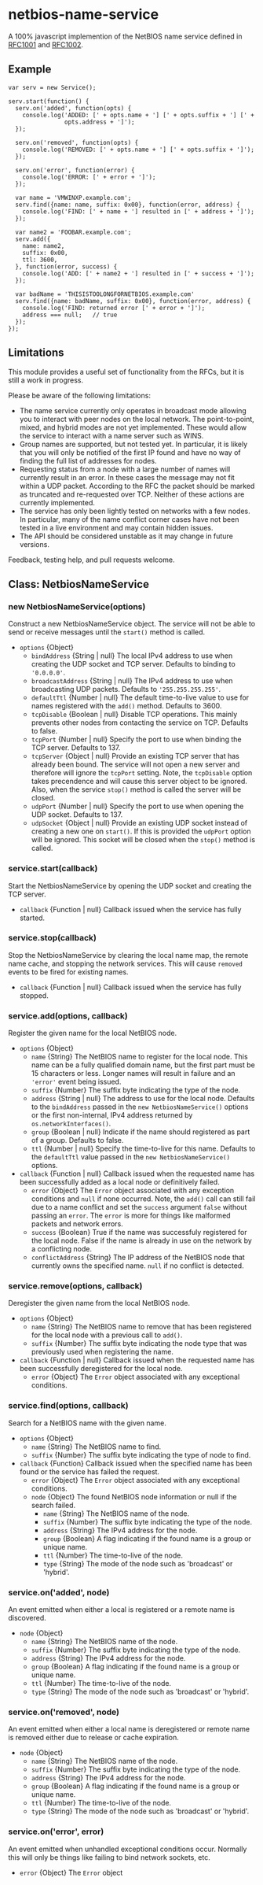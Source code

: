 # netbios-name-service

A 100% javascript implemention of the NetBIOS name service defined in
[RFC1001][] and [RFC1002][].

## Example

    var serv = new Service();

    serv.start(function() {
      serv.on('added', function(opts) {
        console.log('ADDED: [' + opts.name + '] [' + opts.suffix + '] [' +
                    opts.address + ']');
      });

      serv.on('removed', function(opts) {
        console.log('REMOVED: [' + opts.name + '] [' + opts.suffix + ']');
      });

      serv.on('error', function(error) {
        console.log('ERROR: [' + error + ']');
      });

      var name = 'VMWINXP.example.com';
      serv.find({name: name, suffix: 0x00}, function(error, address) {
        console.log('FIND: [' + name + '] resulted in [' + address + ']');
      });

      var name2 = 'FOOBAR.example.com';
      serv.add({
        name: name2,
        suffix: 0x00,
        ttl: 3600,
      }, function(error, success) {
        console.log('ADD: [' + name2 + '] resulted in [' + success + ']');
      });

      var badName = 'THISISTOOLONGFORNETBIOS.example.com'
      serv.find({name: badName, suffix: 0x00}, function(error, address) {
        console.log('FIND: returned error [' + error + ']');
        address === null;   // true
      });
    });

## Limitations

This module provides a useful set of functionality from the RFCs, but it is
still a work in progress.

Please be aware of the following limitations:

* The name service currently only operates in broadcast mode allowing you
  to interact with peer nodes on the local network.  The point-to-point,
  mixed, and hybrid modes are not yet implemented.  These would allow the
  service to interact with a name server such as WINS.
* Group names are supported, but not tested yet.  In particular, it is
  likely that you will only be notified of the first IP found and have no
  way of finding the full list of addresses for nodes.
* Requesting status from a node with a large number of names will currently
  result in an error.  In these cases the message may not fit within a UDP
  packet.  According to the RFC the packet should be marked as truncated and
  re-requested over TCP.  Neither of these actions are currently implemented.
* The service has only been lightly tested on networks with a few nodes.  In
  particular, many of the name conflict corner cases have not been tested in a
  live environment and may contain hidden issues.
* The API should be considered unstable as it may change in future versions.

Feedback, testing help, and pull requests welcome.

## Class: NetbiosNameService

### new NetbiosNameService(options)

Construct a new NetbiosNameService object.  The service will not be able to
send or receive messages until the `start()` method is called.

* `options` {Object}
  * `bindAddress` {String | null} The local IPv4 address to use when creating
    the UDP socket and TCP server.  Defaults to binding to `'0.0.0.0'`.
  * `broadcastAddress` {String | null} The IPv4 address to use when
    broadcasting UDP packets.  Defaults to `'255.255.255.255'`.
  * `defaultTtl` {Number | null} The default time-to-live value to use for
    names registered with the `add()` method.  Defaults to 3600.
  * `tcpDisable` {Boolean | null} Disable TCP operations.  This mainly
    prevents other nodes from contacting the service on TCP.  Defaults to
    false.
  * `tcpPort` {Number | null} Specify the port to use when binding the TCP
    server.  Defaults to 137.
  * `tcpServer` {Object | null} Provide an existing TCP server that has
    already been bound.  The service will not open a new server and therefore
    will ignore the `tcpPort` setting.  Note, the `tcpDisable` option takes
    precendence and will cause this server object to be ignored.  Also,
    when the service `stop()` method is called the server will be closed.
  * `udpPort` {Number | null} Specify the port to use when opening the UDP
    socket.  Defaults to 137.
  * `udpSocket` {Object | null} Provide an existing UDP socket instead of
    creating a new one on `start()`.  If this is provided the `udpPort`
    option will be ignored.  This socket will be closed when the `stop()`
    method is called.

### service.start(callback)

Start the NetbiosNameService by opening the UDP socket and creating the
TCP server.

* `callback` {Function | null} Callback issued when the service has fully
  started.

### service.stop(callback)

Stop the NetbiosNameService by clearing the local name map, the remote
name cache, and stopping the network services.  This will cause `removed`
events to be fired for existing names.

* `callback` {Function | null} Callback issued when the service has fully
  stopped.

### service.add(options, callback)

Register the given name for the local NetBIOS node.

* `options` {Object}
  * `name` {String} The NetBIOS name to register for the local node.  This
    name can be a fully qualified domain name, but the first part must be
    15 characters or less.  Longer names will result in failure and an
    `'error'` event being issued.
  * `suffix` {Number} The suffix byte indicating the type of the node.
  * `address` {String | null} The address to use for the local node.  Defaults
    to the `bindAddress` passed in the `new NetbiosNameService()` options or
    the first non-internal, IPv4 address returned by `os.networkInterfaces()`.
  * `group` {Boolean | null} Indicate if the name should registered as part
    of a group.  Defaults to false.
  * `ttl` {Number | null} Specify the time-to-live for this name.  Defaults
    to the `defaultTtl` value passed in the `new NetbiosNameService()` options.
* `callback` {Function | null} Callback issued when the requested name has
  been successfully added as a local node or definitively failed.
  * `error` {Object} The `Error` object associated with any exception
    conditions and `null` if none occurred.  Note, the `add()` call can still
    fail due to a name conflict and set the `success` argument `false` without
    passing an `error`.  The `error` is more for things like malformed packets
    and network errors.
  * `success` {Boolean} True if the name was successfuly registered for the
    local node.  False if the name is already in use on the network by a
    conflicting node.
  * `conflictAddress` {String} The IP address of the NetBIOS node that
    currently owns the specified name. `null` if no conflict is detected.

### service.remove(options, callback)

Deregister the given name from the local NetBIOS node.

* `options` {Object}
  * `name` {String} The NetBIOS name to remove that has been registered for
    the local node with a previous call to `add()`.
  * `suffix` {Number} The suffix byte indicating the node type that was
    previously used when registering the name.
* `callback` {Function | null} Callback issued when the requested name has
  been successfully deregistered for the local node.
  * `error` {Object} The `Error` object associated with any exceptional
    conditions.

### service.find(options, callback)

Search for a NetBIOS name with the given name.

* `options` {Object}
  * `name` {String} The NetBIOS name to find.
  * `suffix` {Number} The suffix byte indicating the type of node to find.
* `callback` {Function} Callback issued when the specified name has been
  found or the service has failed the request.
  * `error` {Object} The `Error` object associated with any exceptional
    conditions.
  * `node` {Object} The found NetBIOS node information or null if the search
    failed.
    * `name` {String} The NetBIOS name of the node.
    * `suffix` {Number} The suffix byte indicating the type of the node.
    * `address` {String} The IPv4 address for the node.
    * `group` {Boolean} A flag indicating if the found name is a group or
      unique name.
    * `ttl` {Number} The time-to-live of the node.
    * `type` {String} The mode of the node such as 'broadcast' or 'hybrid'.

### service.on('added', node)

An event emitted when either a local is registered or a remote name is
discovered.

* `node` {Object}
  * `name` {String} The NetBIOS name of the node.
  * `suffix` {Number} The suffix byte indicating the type of the node.
  * `address` {String} The IPv4 address for the node.
  * `group` {Boolean} A flag indicating if the found name is a group or
    unique name.
  * `ttl` {Number} The time-to-live of the node.
  * `type` {String} The mode of the node such as 'broadcast' or 'hybrid'.

### service.on('removed', node)

An event emitted when either a local name is deregistered or remote name is
removed either due to release or cache expiration.

* `node` {Object}
  * `name` {String} The NetBIOS name of the node.
  * `suffix` {Number} The suffix byte indicating the type of the node.
  * `address` {String} The IPv4 address for the node.
  * `group` {Boolean} A flag indicating if the found name is a group or
    unique name.
  * `ttl` {Number} The time-to-live of the node.
  * `type` {String} The mode of the node such as 'broadcast' or 'hybrid'.

### service.on('error', error)

An event emitted when unhandled exceptional conditions occur.  Normally
this will only be things like failing to bind network sockets, etc.

* `error` {Object}  The `Error` object

[RFC1001]: http://tools.ietf.org/rfc/rfc1001.txt
[RFC1002]: http://tools.ietf.org/rfc/rfc1002.txt
